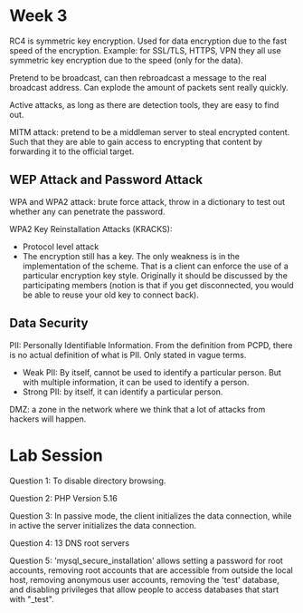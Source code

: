 # Week 3

RC4 is symmetric key encryption. Used for data encryption due to the fast speed of the encryption. Example: for SSL/TLS, HTTPS, VPN they all use symmetric key encryption due to the speed (only for the data).

Pretend to be broadcast, can then rebroadcast a message to the real broadcast address. Can explode the amount of packets sent really quickly.

Active attacks, as long as there are detection tools, they are easy to find out.

MITM attack: pretend to be a middleman server to steal encrypted content. Such that they are able to gain access to encrypting that content by forwarding it to the official target.

## WEP Attack and Password Attack
WPA and WPA2 attack: brute force attack, throw in a dictionary to test out whether any can penetrate the password.

WPA2 Key Reinstallation Attacks (KRACKS):
- Protocol level attack
- The encryption still has a key. The only weakness is in the implementation of the scheme. That is a client can enforce the use of a particular encryption key style. Originally it should be discussed by the participating members (notion is that if you get disconnected, you would be able to reuse your old key to connect back).

## Data Security
PII: Personally Identifiable Information. From the definition from PCPD, there is no actual definition of what is PII. Only stated in vague terms.
- Weak PII: By itself, cannot be used to identify a particular person. But with multiple information, it can be used to identify a person.
- Strong PII: by itself, it can identify a particular person.

DMZ: a zone in the network where we think that a lot of attacks from hackers will happen.

# Lab Session
Question 1: To disable directory browsing.

Question 2: PHP Version 5.16

Question 3: In passive mode, the client initializes the data connection, while in active the server initializes the data connection.

Question 4: 13 DNS root servers

Question 5: 'mysql_secure_installation' allows setting a password for root accounts, removing root accounts that are accessible from outside the local host, removing anonymous user accounts, removing the 'test' database, and disabling privileges that allow people to access databases that start with "_test".

 
